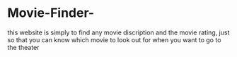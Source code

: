 # Movie-Finder-
this website is simply to find any movie discription and the movie rating, just so that you can know which movie to look out for when you want to go to the theater 
